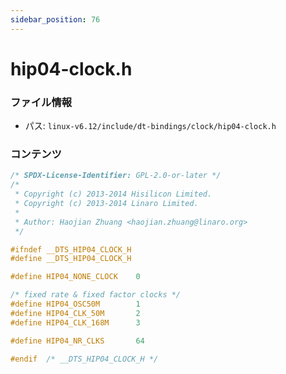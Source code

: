 ```yaml
---
sidebar_position: 76
---
```

# hip04-clock.h

### ファイル情報

- パス: `linux-v6.12/include/dt-bindings/clock/hip04-clock.h`

### コンテンツ

```h
/* SPDX-License-Identifier: GPL-2.0-or-later */
/*
 * Copyright (c) 2013-2014 Hisilicon Limited.
 * Copyright (c) 2013-2014 Linaro Limited.
 *
 * Author: Haojian Zhuang <haojian.zhuang@linaro.org>
 */

#ifndef __DTS_HIP04_CLOCK_H
#define __DTS_HIP04_CLOCK_H

#define HIP04_NONE_CLOCK	0

/* fixed rate & fixed factor clocks */
#define HIP04_OSC50M		1
#define HIP04_CLK_50M		2
#define HIP04_CLK_168M		3

#define HIP04_NR_CLKS		64

#endif	/* __DTS_HIP04_CLOCK_H */

```

